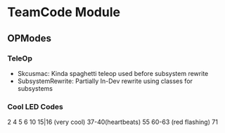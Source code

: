 # TeamCode Module

## OPModes

### TeleOp
-   Skcusmac: Kinda spaghetti teleop used before subsystem rewrite
-   SubsystemRewrite: Partially In-Dev rewrite using classes for subsystems

### Cool LED Codes

2
4
5
6
10
15|16 (very cool)
37-40(heartbeats)
55
60-63 (red flashing)
71
